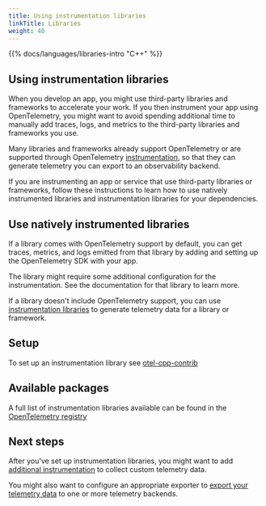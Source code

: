 ```yaml
---
title: Using instrumentation libraries
linkTitle: Libraries
weight: 40
---
```


{{% docs/languages/libraries-intro "C++" %}}

## Using instrumentation libraries

When you develop an app, you might use third-party libraries and frameworks to
accelerate your work. If you then instrument your app using OpenTelemetry, you
might want to avoid spending additional time to manually add traces, logs, and
metrics to the third-party libraries and frameworks you use.

Many libraries and frameworks already support OpenTelemetry or are supported
through OpenTelemetry
[instrumentation](docs/concepts/instrumentation/libraries/),
so that they can generate telemetry you can export to an observability backend.

If you are instrumenting an app or service that use third-party libraries or
frameworks, follow these instructions to learn how to use natively instrumented
libraries and instrumentation libraries for your dependencies.

## Use natively instrumented libraries

If a library comes with OpenTelemetry support by default, you can get traces,
metrics, and logs emitted from that library by adding and setting up the
OpenTelemetry SDK with your app.

The library might require some additional configuration for the instrumentation.
See the documentation for that library to learn more.

If a library doesn't include OpenTelemetry support, you can use
[instrumentation libraries](docs/specs/otel/glossary/#instrumentation-library)
to generate telemetry data for a library or framework.

## Setup

To set up an instrumentation library see
[otel-cpp-contrib](https://github.com/open-telemetry/opentelemetry-cpp-contrib/tree/main/instrumentation)

## Available packages

A full list of instrumentation libraries available can be found in the
[OpenTelemetry registry](ecosystem/registry/?language=cpp&component=instrumentation)

## Next steps

After you've set up instrumentation libraries, you might want to add
[additional instrumentation](docs/languages/cpp/instrumentation/)
to collect custom telemetry data.

You might also want to configure an appropriate exporter to
[export your telemetry data](docs/languages/cpp/exporters/)
to one or more telemetry backends.
